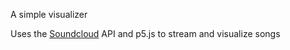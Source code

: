 A simple visualizer

Uses the [Soundcloud](https://soundcloud.com/) API and p5.js to stream and visualize songs